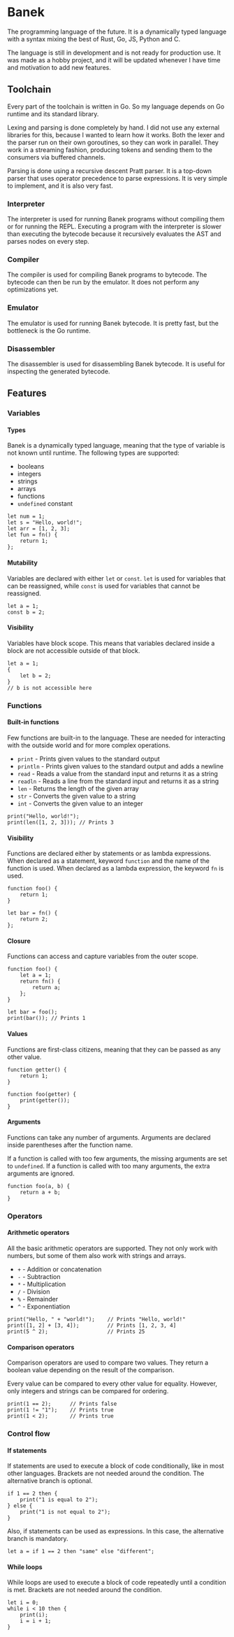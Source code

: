 # Banek

The programming language of the future. It is a dynamically typed language
with a syntax mixing the best of Rust, Go, JS, Python and C.

The language is still in development and is not ready for production use.
It was made as a hobby project, and it will be updated whenever I have time
and motivation to add new features.

## Toolchain

Every part of the toolchain is written in Go. So my language depends on
Go runtime and its standard library.

Lexing and parsing is done completely by hand. I did not use any external
libraries for this, because I wanted to learn how it works. Both the lexer
and the parser run on their own goroutines, so they can work in parallel.
They work in a streaming fashion, producing tokens and sending them to the
consumers via buffered channels.

Parsing is done using a recursive descent Pratt parser. It is a top-down
parser that uses operator precedence to parse expressions. It is very
simple to implement, and it is also very fast.

### Interpreter
The interpreter is used for running Banek programs without compiling them
or for running the REPL. 
Executing a program with the interpreter is slower than executing the bytecode 
because it recursively evaluates the AST and parses nodes on every step.

### Compiler
The compiler is used for compiling Banek programs to bytecode. The bytecode
can then be run by the emulator. It does not perform any optimizations yet.

### Emulator
The emulator is used for running Banek bytecode. It is pretty fast, but
the bottleneck is the Go runtime.

### Disassembler
The disassembler is used for disassembling Banek bytecode. It is useful
for inspecting the generated bytecode.


## Features

### Variables

#### Types
Banek is a dynamically typed language, meaning that the type of variable
is not known until runtime. The following types are supported:
- booleans
- integers
- strings
- arrays
- functions
- `undefined` constant 

```banek
let num = 1;
let s = "Hello, world!";
let arr = [1, 2, 3];
let fun = fn() {
    return 1;
};
```

#### Mutability
Variables are declared with either `let` or `const`. `let` is used for
variables that can be reassigned, while `const` is used for variables that
cannot be reassigned.

```banek
let a = 1;
const b = 2;
```

#### Visibility
Variables have block scope. This means that variables declared inside a block
are not accessible outside of that block.

```banek
let a = 1;
{
    let b = 2;
}
// b is not accessible here
```

### Functions

#### Built-in functions
Few functions are built-in to the language. These are needed for
interacting with the outside world and for more complex operations.

- `print` - Prints given values to the standard output
- `println` - Prints given values to the standard output and adds a newline
- `read` - Reads a value from the standard input and returns it as a string
- `readln` - Reads a line from the standard input and returns it as a string
- `len` - Returns the length of the given array
- `str` - Converts the given value to a string
- `int` - Converts the given value to an integer

```banek
print("Hello, world!");
print(len([1, 2, 3])); // Prints 3
```

#### Visibility

Functions are declared either by statements or as lambda expressions.
When declared as a statement, keyword `function` and the name of the function
is used. When declared as a lambda expression, the keyword `fn` is used.

```banek
function foo() {
    return 1;
}

let bar = fn() {
    return 2;
};
```

#### Closure

Functions can access and capture variables from the outer scope. 

```banek
function foo() {
    let a = 1;
    return fn() {
        return a;
    };
}

let bar = foo();
print(bar()); // Prints 1
```


#### Values

Functions are first-class citizens, meaning that they can be passed as
any other value.

```banek
function getter() {
    return 1;
}

function foo(getter) {
    print(getter());
}
```

#### Arguments

Functions can take any number of arguments. Arguments are declared inside
parentheses after the function name.

If a function is called with too few arguments, the missing arguments are
set to `undefined`. If a function is called with too many arguments, the extra
arguments are ignored.

```banek
function foo(a, b) {
    return a + b;
}
```

### Operators

#### Arithmetic operators
All the basic arithmetic operators are supported. They not only work 
with numbers, but some of them also work with strings and arrays.

- `+` - Addition or concatenation
- `-` - Subtraction
- `*` - Multiplication
- `/` - Division
- `%` - Remainder
- `^` - Exponentiation

```banek
print("Hello, " + "world!");    // Prints "Hello, world!"
print([1, 2] + [3, 4]);         // Prints [1, 2, 3, 4]
print(5 ^ 2);                   // Prints 25
```

#### Comparison operators
Comparison operators are used to compare two values. They return a boolean
value depending on the result of the comparison.

Every value can be compared to every other value for equality. 
However, only integers and strings can be compared for ordering.

```banek
print(1 == 2);      // Prints false
print(1 != "1");    // Prints true
print(1 < 2);       // Prints true
```

### Control flow

#### If statements
If statements are used to execute a block of code conditionally, like
in most other languages. Brackets are not needed around the condition.
The alternative branch is optional.

```banek
if 1 == 2 then {
    print("1 is equal to 2");
} else {
    print("1 is not equal to 2");
}
```

Also, if statements can be used as expressions. In this case, the
alternative branch is mandatory.

```banek
let a = if 1 == 2 then "same" else "different";
```

#### While loops
While loops are used to execute a block of code repeatedly until a
condition is met. Brackets are not needed around the condition.

```banek
let i = 0;
while i < 10 then {
    print(i);
    i = i + 1;
}
```

